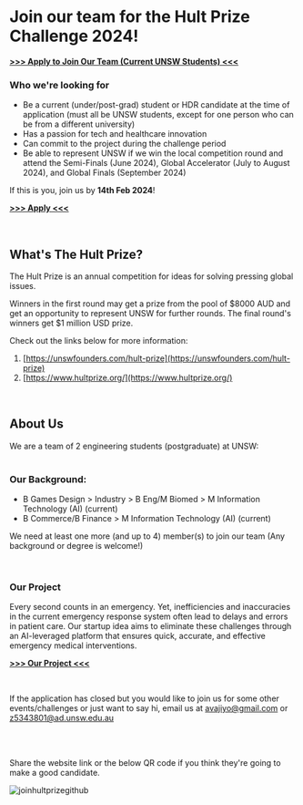# Join our team for the Hult Prize Challenge 2024!

<b> [>>> Apply to Join Our Team (Current UNSW Students) <<<](https://docs.google.com/join-hult-prize-with-us) </b>



### Who we're looking for

- Be a current (under/post-grad) student or HDR candidate at the time of application (must all be UNSW students, except for one person who can be from a different university)
- Has a passion for tech and healthcare innovation
- Can commit to the project during the challenge period
- Be able to represent UNSW if we win the local competition round and attend the Semi-Finals (June 2024), Global Accelerator (July to August 2024), and Global Finals (September 2024)


If this is you, join us by <b>14th Feb 2024</b>!

<b> [>>> Apply <<<](https://docs.google.com/join-hult-prize-with-us) </b>


<br />

## What's The Hult Prize?

The Hult Prize is an annual competition for ideas for solving pressing global issues. 

Winners in the first round may get a prize from the pool of $8000 AUD and get an opportunity to represent UNSW for further rounds. 
The final round's winners get $1 million USD prize.

Check out the links below for more information: 
1. [https://unswfounders.com/hult-prize](https://unswfounders.com/hult-prize)
2. [https://www.hultprize.org/](https://www.hultprize.org/)

<br />

##  About Us

We are a team of 2 engineering students (postgraduate) at UNSW: <br />
 <br />


### Our Background:
 - B Games Design > Industry > B Eng/M Biomed > M Information Technology (AI) (current) <br />
 - B Commerce/B Finance > M Information Technology (AI) (current)

We need at least one more (and up to 4) member(s) to join our team (Any background or degree is welcome!)

<br />


###  Our Project

Every second counts in an emergency. Yet, inefficiencies and inaccuracies in the current emergency response system often lead to delays and errors in patient care. 
Our startup idea aims to eliminate these challenges through an AI-leveraged platform that ensures quick, accurate, and effective emergency medical interventions.

<b> [>>> Our Project <<<](https://join-hult-prize-with-us.github.io 'link') </b>

 <br />



If the application has closed but you would like to join us for some other events/challenges or just want to say hi, email us at avajiyo@gmail.com or z5343801@ad.unsw.edu.au


<br />
<br />

Share the website link or the below QR code if you think they're going to make a good candidate.

![joinhultprizegithub](https://github.com/in-c0/join-hult-prize/assets/154449115/444fd354-3e80-49f5-ba67-631e7166683a)

